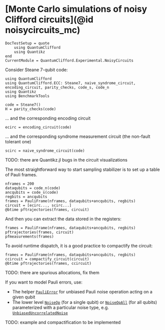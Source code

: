 # [Monte Carlo simulations of noisy Clifford circuits](@id noisycircuits_mc)

```@meta
DocTestSetup = quote
    using QuantumClifford
    using Quantikz
end
CurrentModule = QuantumClifford.Experimental.NoisyCircuits
```

Consider Steane 7-qubit code:

```@example 1
using QuantumClifford
using QuantumClifford.ECC: Steane7, naive_syndrome_circuit, encoding_circuit, parity_checks, code_s, code_n
using Quantikz
using BenchmarkTools

code = Steane7()
H = parity_checks(code)
```

... and the corresponding encoding circuit
```@example 1
ecirc = encoding_circuit(code)
```

... and the corresponding syndrome measurement circuit (the non-fault tolerant one)
```@example 1
scirc = naive_syndrome_circuit(code)
```

TODO: there are Quantikz.jl bugs in the circuit visualizations

The most straightforward way to start sampling stabilizer is to set up a table of Pauli frames.

```@example 1
nframes = 200
dataqubits = code_n(code)
ancqubits = code_s(code)
regbits = ancqubits
frames = PauliFrame(nframes, dataqubits+ancqubits, regbits)
circuit = [ecirc..., scirc...]
@btime pftrajectories(frames, circuit)
```

And then you can extract the data stored in the registers:

```@example 1
frames = PauliFrame(nframes, dataqubits+ancqubits, regbits)
pftrajectories(frames, circuit)
pfmeasurements(frames)
```

To avoid runtime dispatch, it is a good practice to compactify the circuit:

```@example 1
frames = PauliFrame(nframes, dataqubits+ancqubits, regbits)
ccircuit = compactify_circuit(circuit)
@btime pftrajectories(frames, ccircuit)
```

TODO: there are spurious allocations, fix them

If you want to model Pauli errors, use:

- The helper [`PauliError`](@ref) for unbiased Pauli noise operation acting on a given qubit
- The lower level [`NoiseOp`](@ref) (for a single qubit) or [`NoiseOpAll`](@ref) (for all qubits) parameterized with a particular noise type, e.g. [`UnbiasedUncorrelatedNoise`](@ref)

TODO: example and compactification to be implemented